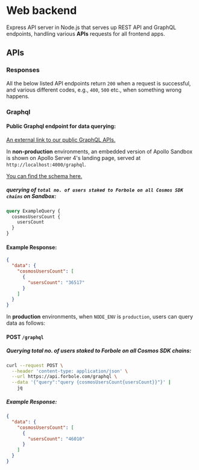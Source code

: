 # Web backend

Express API server in Node.js that serves up REST API and GraphQL endpoints, handling various **APIs** requests for all frontend apps.

## APIs

### Responses

All the below listed API endpoints return `200` when a request is successful, and various different codes, e.g., `400`, `500` etc., when something wrong happens.

### Graphql

#### Public Graphql endpoint for data querying:

[An external link to our public GraphQL APIs.](https://api.forbole.com/graphql)

In **non-production** environments, an embedded version of Apollo Sandbox is shown on Apollo Server 4's landing page, served at `http://localhost:4000/graphql`.

[You can find the schema here.](src/graphql/typedefs/index.ts)

##### querying of `total no. of users staked to Forbole on all Cosmos SDK chains` on Sandbox:

```graphql
query ExampleQuery {
  cosmosUsersCount {
    usersCount
  }
}
```

#### Example Response:

```json
{
  "data": {
    "cosmosUsersCount": [
      {
        "usersCount": "36517"
      }
    ]
  }
}
```

In **production** environments, when `NODE_ENV` is `production`, users can query data as follows:

#### POST `/graphql`

##### Querying total no. of users staked to Forbole on all Cosmos SDK chains:

```zsh
curl --request POST \
  --header 'content-type: application/json' \
  --url https://api.forbole.com/graphql \
  --data '{"query":"query {cosmosUsersCount{usersCount}}"}' |
    jq
```

##### Example Response:

```json
{
  "data": {
    "cosmosUsersCount": [
      {
        "usersCount": "46010"
      }
    ]
  }
}
```
